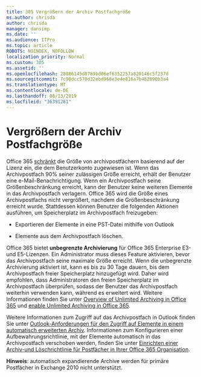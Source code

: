 ```yaml
---
title: 305 Vergrößern der Archiv Postfachgröße
ms.author: chrisda
author: chrisda
manager: dansimp
ms.date: ''
ms.audience: ITPro
ms.topic: article
ROBOTS: NOINDEX, NOFOLLOW
localization_priority: Normal
ms.custom: 305
ms.assetid: ''
ms.openlocfilehash: 28086145d8769bd06ef6352257a820146c5f237d
ms.sourcegitcommit: 7c90dcc570d32ebd968e3e4e816a7b482890b3a4
ms.translationtype: MT
ms.contentlocale: de-DE
ms.lasthandoff: 08/13/2019
ms.locfileid: "36391281"
---
```

# <a name="increase-the-archive-mailbox-size"></a>Vergrößern der Archiv Postfachgröße

Office 365 [schränkt](https://docs.microsoft.com/office365/servicedescriptions/exchange-online-service-description/exchange-online-limits#mailbox-storage-limits) die Größe von archivpostfächern basierend auf der Lizenz ein, die dem Benutzerkonto zugewiesen ist. Wenn das Archivpostfach 90% seiner zulässigen Größe erreicht, erhält der Benutzer eine e-Mail-Benachrichtigung. Wenn ein Archivpostfach seine Größenbeschränkung erreicht, kann der Benutzer keine weiteren Elemente in das Archivpostfach verlagern. Office 365 wird die Größe eines Archivpostfachs nicht vergrößert, nachdem die Größenbeschränkung erreicht wurde. Stattdessen können Benutzer die folgenden Aktionen ausführen, um Speicherplatz im Archivpostfach freizugeben:

- Exportieren der Elemente in eine PST-Datei mithilfe von Outlook

- Elemente aus dem Archivpostfach löschen.

Office 365 bietet **unbegrenzte Archivierung** für Office 365 Enterprise E3-und E5-Lizenzen. Ein Administrator muss dieses Feature aktivieren, bevor das Archivpostfach seine maximale Größe erreicht. Wenn die unbegrenzte Archivierung aktiviert ist, kann es bis zu 30 Tage dauern, bis dem Archivpostfach freier Speicherplatz hinzugefügt wird. Daher wird empfohlen, dass Administratoren den freien Speicherplatz im Archivpostfach überprüfen, sodass der Benutzer das Archivpostfach weiterhin verwenden kann, während es erweitert wird. Weitere Informationen finden Sie unter [Overview of Unlimited Archiving in Office 365](https://docs.microsoft.com/office365/securitycompliance/unlimited-archiving) und [enable Unlimited Archiving in Office 365](https://docs.microsoft.com/office365/securitycompliance/enable-unlimited-archiving).

Weitere Informationen zum Zugriff auf das Archivpostfach in Outlook finden Sie unter [Outlook-Anforderungen für den Zugriff auf Elemente in einem automatisch erweiterten Archiv](https://docs.microsoft.com/office365/securitycompliance/unlimited-archiving#outlook-requirements-for-accessing-items-in-an-auto-expanded-archive). Informationen zum Konfigurieren einer Aufbewahrungsrichtlinie, mit der Elemente automatisch in das Archivpostfach verschoben werden, finden Sie unter [Einrichten einer Archiv-und Löschrichtlinie für Postfächer in Ihrer Office 365 Organisation](https://docs.microsoft.com/office365/securitycompliance/set-up-an-archive-and-deletion-policy-for-mailboxes).

**Hinweis**: automatisch expandierende Archive werden für primäre Postfächer in Exchange 2010 nicht unterstützt.
